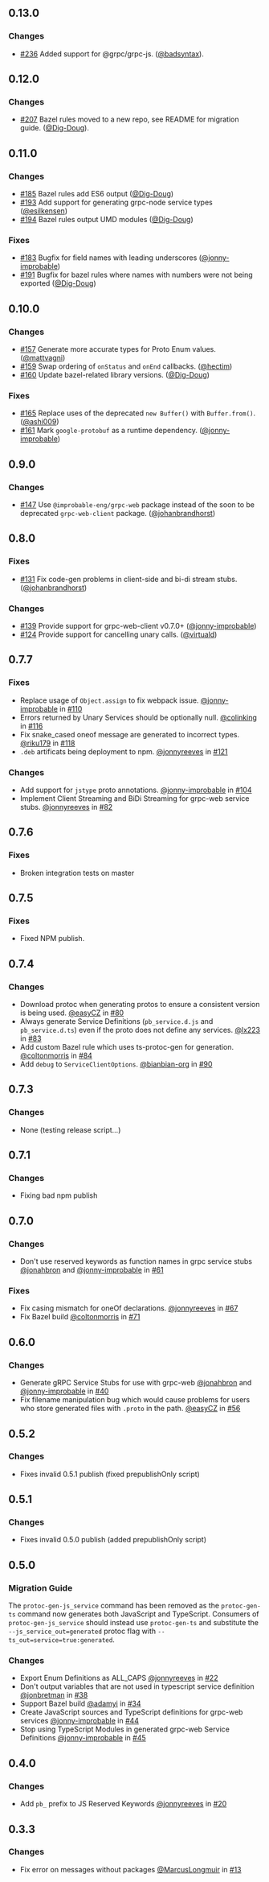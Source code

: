 ## 0.13.0

### Changes
* [#236](https://github.com/improbable-eng/ts-protoc-gen/pull/236) Added support for @grpc/grpc-js. ([@badsyntax](https://github.com/badsyntax)).

## 0.12.0

### Changes
* [#207](https://github.com/improbable-eng/ts-protoc-gen/pull/207) Bazel rules moved to a new repo, see README for migration guide. ([@Dig-Doug](https://github.com/Dig-Doug)).

## 0.11.0

### Changes
* [#185](https://github.com/improbable-eng/ts-protoc-gen/pull/185) Bazel rules add ES6 output ([@Dig-Doug](https://github.com/Dig-Doug))
* [#193](https://github.com/improbable-eng/ts-protoc-gen/pull/193) Add support for generating grpc-node service types ([@esilkensen](https://github.com/esilkensen))
* [#194](https://github.com/improbable-eng/ts-protoc-gen/pull/194) Bazel rules output UMD modules ([@Dig-Doug](https://github.com/Dig-Doug))

### Fixes
* [#183](https://github.com/improbable-eng/ts-protoc-gen/pull/183) Bugfix for field names with leading underscores ([@jonny-improbable](https://github.com/jonny-improbable))
* [#191](https://github.com/improbable-eng/ts-protoc-gen/pull/191) Bugfix for bazel rules where names with numbers were not being exported ([@Dig-Doug](https://github.com/Dig-Doug)) 

## 0.10.0

### Changes
* [#157](https://github.com/improbable-eng/ts-protoc-gen/pull/157) Generate more accurate types for Proto Enum values. ([@mattvagni](https://github.com/mattvagni))
* [#159](https://github.com/improbable-eng/ts-protoc-gen/pull/159) Swap ordering of `onStatus` and `onEnd` callbacks. ([@hectim](https://github.com/hectim))
* [#160](https://github.com/improbable-eng/ts-protoc-gen/pull/160) Update bazel-related library versions. ([@Dig-Doug](https://github.com/Dig-Doug))


### Fixes
* [#165](https://github.com/improbable-eng/ts-protoc-gen/pull/165) Replace uses of the deprecated `new Buffer()` with `Buffer.from()`. ([@ashi009](https://github.com/ashi009))
* [#161](https://github.com/improbable-eng/ts-protoc-gen/pull/161) Mark `google-protobuf` as a runtime dependency. ([@jonny-improbable](https://github.com/jonny-improbable))

## 0.9.0

### Changes
* [#147](https://github.com/improbable-eng/ts-protoc-gen/pull/147) Use `@improbable-eng/grpc-web` package instead of the soon to be deprecated `grpc-web-client` package. ([@johanbrandhorst](https://github.com/johanbrandhorst))

## 0.8.0

### Fixes
* [#131](https://github.com/improbable-eng/ts-protoc-gen/pull/131) Fix code-gen problems in client-side and bi-di stream stubs. ([@johanbrandhorst](https://github.com/johanbrandhorst))

### Changes
* [#139](https://github.com/improbable-eng/ts-protoc-gen/pull/139) Provide support for grpc-web-client v0.7.0+ ([@jonny-improbable](https://github.com/jonny-improbable))
* [#124](https://github.com/improbable-eng/ts-protoc-gen/pull/124) Provide support for cancelling unary calls. ([@virtuald](https://github.com/virtuald))

## 0.7.7

### Fixes
* Replace usage of `Object.assign` to fix webpack issue. [@jonny-improbable](https://github.com/jonny-improbable) in [#110](https://github.com/improbable-eng/ts-protoc-gen/pull/110)
* Errors returned by Unary Services should be optionally null. [@colinking](https://github.com/collinking) in [#116](https://github.com/improbable-eng/ts-protoc-gen/pull/116)
* Fix snake_cased oneof message are generated to incorrect types. [@riku179](https://github.com/riku179) in [#118](https://github.com/improbable-eng/ts-protoc-gen/pull/118)
* `.deb` artificats being deployment to npm. [@jonnyreeves](https://github.com/jonnyreeves) in [#121](https://github.com/improbable-eng/ts-protoc-gen/pull/121)

### Changes
* Add support for `jstype` proto annotations. [@jonny-improbable](https://github.com/jonny-improbable) in [#104](https://github.com/improbable-eng/ts-protoc-gen/pull/104)
* Implement Client Streaming and BiDi Streaming for grpc-web service stubs. [@jonnyreeves](https://github.com/jonnyreeves) in [#82](https://github.com/improbable-eng/ts-protoc-gen/pull/82)

## 0.7.6

### Fixes
* Broken integration tests on master 

## 0.7.5

### Fixes
* Fixed NPM publish.

## 0.7.4

### Changes
* Download protoc when generating protos to ensure a consistent version is being used. [@easyCZ](https://github.com/easyCZ) in [#80](https://github.com/improbable-eng/ts-protoc-gen/pull/80) 
* Always generate Service Definitions (`pb_service.d.js` and `pb_service.d.ts`) even if the proto does not define any services. [@lx223 ](https://github.com/lx223) in [#83](https://github.com/improbable-eng/ts-protoc-gen/pull/83) 
* Add custom Bazel rule which uses ts-protoc-gen for generation. [@coltonmorris](https://github.com/coltonmorris) in [#84](https://github.com/improbable-eng/ts-protoc-gen/pull/84)
* Add `debug` to `ServiceClientOptions`. [@bianbian-org](https://github.com/bianbian-org) in [#90](https://github.com/improbable-eng/ts-protoc-gen/pull/90)

## 0.7.3

### Changes
* None (testing release script...)

## 0.7.1

### Changes
* Fixing bad npm publish

## 0.7.0

### Changes
* Don't use reserved keywords as function names in grpc service stubs [@jonahbron](https://github.com/jonahbron) and [@jonny-improbable]((https://github.com/jonny-improbable)) in [#61](https://github.com/improbable-eng/ts-protoc-gen/pull/61)

### Fixes
* Fix casing mismatch for oneOf declarations. [@jonnyreeves](https://github.com/jonnyreeves) in [#67](https://github.com/improbable-eng/ts-protoc-gen/pull/67)
* Fix Bazel build [@coltonmorris](https://github.com/coltonmorris) in [#71](https://github.com/improbable-eng/ts-protoc-gen/pull/71)

## 0.6.0

### Changes
* Generate gRPC Service Stubs for use with grpc-web [@jonahbron](https://github.com/jonahbron) and [@jonny-improbable](https://github.com/jonny-improbable) in [#40](https://github.com/improbable-eng/ts-protoc-gen/pull/40)
* Fix filename manipulation bug which would cause problems for users who store generated files with `.proto` in the path. [@easyCZ](https://github.com/easyCZ) in [#56](https://github.com/improbable-eng/ts-protoc-gen/pull/56)

## 0.5.2

### Changes
* Fixes invalid 0.5.1 publish (fixed prepublishOnly script)

## 0.5.1

### Changes
* Fixes invalid 0.5.0 publish (added prepublishOnly script)

## 0.5.0

### Migration Guide
The `protoc-gen-js_service` command has been removed as the `protoc-gen-ts` command now generates both JavaScript and TypeScript. Consumers of `protoc-gen-js_service` should instead use `protoc-gen-ts` and substitute the `--js_service_out=generated` protoc flag with `--ts_out=service=true:generated`.

### Changes
* Export Enum Definitions as ALL_CAPS [@jonnyreeves](https://github.com/jonnyreeves) in [#22](https://github.com/improbable-eng/ts-protoc-gen/issues/22)
* Don't output variables that are not used in typescript service definition [@jonbretman](https://github.com/jonbretman) in [#38](https://github.com/improbable-eng/ts-protoc-gen/pull/38)
* Support Bazel build [@adamyi](https://github.com/adamyi) in [#34](https://github.com/improbable-eng/ts-protoc-gen/pull/34)
* Create JavaScript sources and TypeScript definitions for grpc-web services [@jonny-improbable](https://github.com/jonny-improbable) in [#44](https://github.com/improbable-eng/ts-protoc-gen/pull/44)
* Stop using TypeScript Modules in generated grpc-web Service Definitions [@jonny-improbable](https://github.com/jonny-improbable) in [#45](https://github.com/improbable-eng/ts-protoc-gen/pull/45)

## 0.4.0

### Changes
*  Add `pb_` prefix to JS Reserved Keywords [@jonnyreeves](https://github.com/jonnyreeves) in [#20](https://github.com/improbable-eng/ts-protoc-gen/pull/20)

## 0.3.3

### Changes
* Fix error on messages without packages [@MarcusLongmuir](https://github.com/MarcusLongmuir) in [#13](https://github.com/improbable-eng/ts-protoc-gen/pull/13) 
